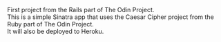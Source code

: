 First project from the Rails part of The Odin Project.  
This is a simple Sinatra app that uses the Caesar Cipher project from the Ruby part of The Odin Project.  
It will also be deployed to Heroku.